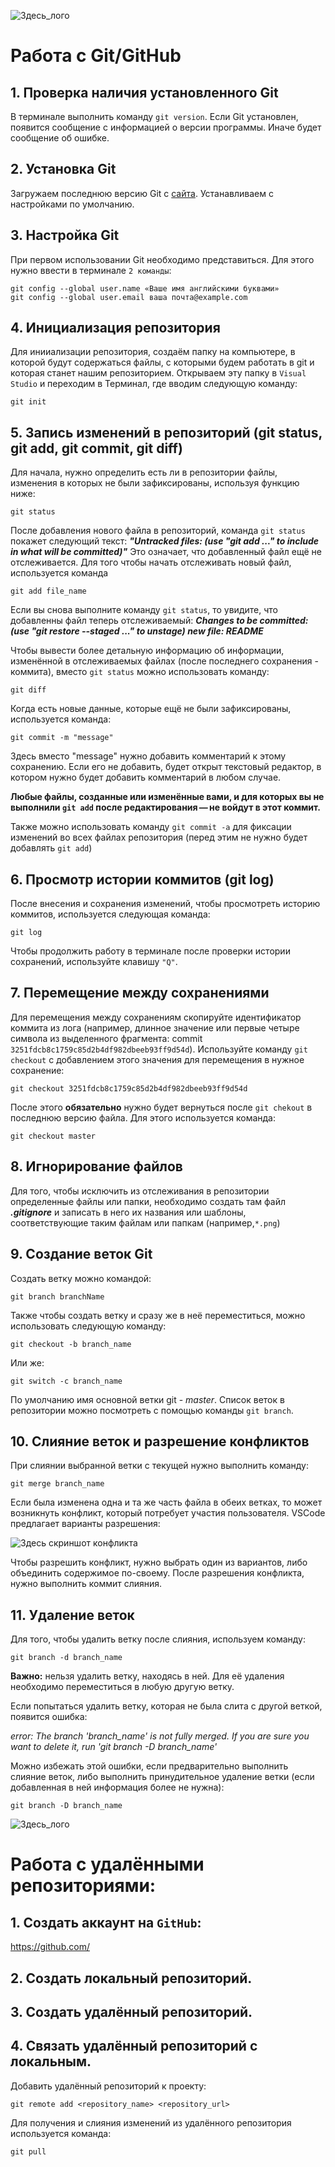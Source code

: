 ![Здесь_лого](git.png)
# Работа с Git/GitHub

## 1. Проверка наличия установленного Git
В терминале выполнить команду `git version`. Если Git установлен, появится сообщение с информацией о версии программы. Иначе будет сообщение об ошибке.

## 2. Установка Git
Загружаем последнюю версию Git с [сайта](https://git-scm.com/downloads). Устанавливаем с настройками по умолчанию. 

## 3. Настройка Git
При первом использовании Git необходимо представиться. Для этого нужно ввести в терминале `2 команды`:
```
git config --global user.name «Ваше имя английскими буквами»
git config --global user.email ваша почта@example.com
```
## 4. Инициализация репозитория
Для инииализации репозитория, создаём папку на компьютере, в которой будут содержаться файлы, с которыми будем работать в git и которая станет нашим репозиторием. Открываем эту папку в `Visual Studio` и переходим в Терминал, где вводим следующую команду:
```
git init
```
## 5. Запись изменений в репозиторий (git status, git add, git commit, git diff)
Для начала, нужно определить есть ли в репозитории файлы, изменения в которых не были зафиксированы, используя функцию ниже:
```
git status
```
После добавления нового файла в репозиторий, команда `git status` покажет следующий текст: _**"Untracked files:   (use "git add <file>..." to include in what will be committed)"**_ Это означает, что добавленный файл ещё не отслеживается. Для того чтобы начать отслеживать новый файл, используется команда 
```
git add file_name
```
Если вы снова выполните команду `git status`, то увидите, что добавленны   файл теперь отслеживаемый: **_Changes to be committed:
(use "git restore --staged <file>..." to unstage)
new file:   README_**

Чтобы вывести более детальную информацию об информации, изменённой в отслеживаемых файлах (после последнего сохранения - коммита), вместо `git status` можно использовать команду:
```
git diff
```

Когда есть новые данные, которые ещё не были зафиксированы, используется команда:
```
git commit -m "message"
```
Здесь вместо "message" нужно добавить комментарий к этому сохранению. Если его не добавить, будет открыт текстовый редактор, в котором нужно будет добавить комментарий в любом случае.

__Любые файлы, созданные или изменённые вами, и для которых вы не выполнили `git add` после редактирования — не войдут в этот коммит.__

Также можно использовать команду `git commit -a` для фиксации изменений во всех файлах репозитория (перед этим не нужно будет добавлять `git add`)

## 6. Просмотр истории коммитов (git log)
После внесения и сохранения изменений, чтобы просмотреть историю коммитов, используется следующая команда:
```
git log
```
Чтобы продолжить работу в терминале после проверки истории сохранений, используйте клавишу `"Q"`.

## 7. Перемещение между сохранениями
Для перемещения между сохранениям скопируйте идентификатор коммита из лога (например, длинное значение или первые четыре символа из выделенного фрагмента: commit `3251fdcb8c1759c85d2b4df982dbeeb93ff9d54d`). Используйте команду `git checkout` с добавлением этого значения для перемещения в нужное сохранение:
```
git checkout 3251fdcb8c1759c85d2b4df982dbeeb93ff9d54d
```
После этого **обязательно** нужно будет вернуться после `git chekout` в последнюю версию файла. Для этого используется команда:
```
git checkout master
```
## 8. Игнорирование файлов
Для того, чтобы исключить из отслеживания в репозитории определенные файлы или папки, необходимо создать там файл ***.gitignore*** и записать в него их названия или шаблоны, соответствующие таким файлам или папкам (например,`*.png`)
## 9. Создание веток Git
Создать ветку можно командой:
```
git branch branchName
```
Также чтобы создать ветку и сразу же в неё переместиться, можно использовать следующую команду:
```
git checkout -b branch_name
```
Или же:
```
git switch -c branch_name
```
По умолчанию имя основной ветки git - *master*. 
Список веток в репозитории можно посмотреть с помощью команды `git branch`.

## 10. Слияние веток и разрешение конфликтов
При слиянии выбранной ветки с текущей нужно выполнить команду:
```
git merge branch_name
```
Если была изменена одна и та же часть файла в обеих ветках, то может возникнуть конфликт, который потребует участия пользователя. VSCode предлагает варианты разрешения:

![Здесь скриншот конфликта](mergeconflict.png)

 Чтобы разрешить конфликт, нужно выбрать один из вариантов, либо объединить содержимое по-своему.
После разрешения конфликта, нужно выполнить коммит слияния.

## 11. Удаление веток
Для того, чтобы удалить ветку после слияния, используем команду:
```
git branch -d branch_name
```
**Важно:** нельзя удалить ветку, находясь в ней. Для её удаления необходимо переместиться в любую другую ветку.

Если попытаться удалить ветку, которая не была слита с другой веткой, появится ошибка:

*error: The branch 'branch_name' is not fully merged.
If you are sure you want to delete it, run 'git branch -D branch_name'*

Можно избежать этой ошибки, если предварительно выполнить слияние веток, либо выполнить принудительное удаление ветки (если добавленная в ней информация более не нужна):
```
git branch -D branch_name
```


![Здесь_лого](githublogo.png)
# Работа с удалёнными репозиториями:
## 1. Создать аккаунт на `GitHub`: 
https://github.com/
## 2. Создать локальный репозиторий.
## 3. Создать удалённый репозиторий.
## 4. Связать удалённый репозиторий с локальным.

Добавить удалённый репозиторий к проекту:
```
git remote add <repository_name> <repository_url>
```
Для получения и слияния изменений из удалённого репозитория используется команда:
```
git pull
```
